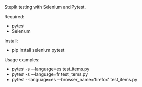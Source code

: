 Stepik testing with Selenium and Pytest.  

Required: 
- pytest  
- Selenium  

Install:
- pip install selenium pytest 

Usage examples:
- pytest -s --language=es test_items.py
- pytest -s --language=fr test_items.py
- pytest --language=es --browser_name='firefox' test_items.py
